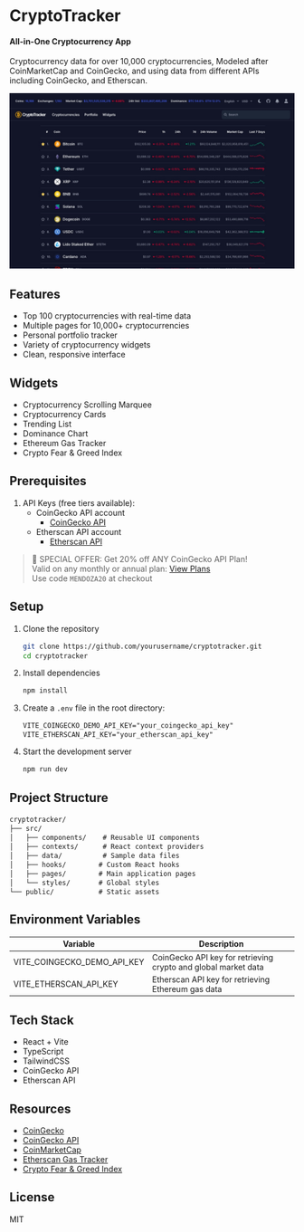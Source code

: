 # CryptoTracker
#### All-in-One Cryptocurrency App

Cryptocurrency data for over 10,000 cryptocurrencies, Modeled after CoinMarketCap and CoinGecko, and using data from different APIs including CoinGecko, and Etherscan.

![Example image](./src/assets/images/example.jpeg)

## Features
* Top 100 cryptocurrencies with real-time data
* Multiple pages for 10,000+ cryptocurrencies
* Personal portfolio tracker
* Variety of cryptocurrency widgets
* Clean, responsive interface

## Widgets
- Cryptocurrency Scrolling Marquee
- Cryptocurrency Cards
- Trending List
- Dominance Chart
- Ethereum Gas Tracker
- Crypto Fear & Greed Index

## Prerequisites
1. API Keys (free tiers available):
   * CoinGecko API account
     * [CoinGecko API](https://www.coingecko.com/en/api)
   * Etherscan API account
     * [Etherscan API](https://docs.etherscan.io/getting-started/viewing-api-usage-statistics) 

> 🎉 SPECIAL OFFER: Get 20% off ANY CoinGecko API Plan!\
> Valid on any monthly or annual plan: [View Plans](https://www.coingecko.com/en/api/pricing)\
> Use code `MENDOZA20` at checkout

## Setup
1. Clone the repository
   ```bash
   git clone https://github.com/yourusername/cryptotracker.git
   cd cryptotracker
   ```
2. Install dependencies
   ```bash
   npm install
   ```
3. Create a `.env` file in the root directory:
   ```env
   VITE_COINGECKO_DEMO_API_KEY="your_coingecko_api_key"
   VITE_ETHERSCAN_API_KEY="your_etherscan_api_key"
   ```
4. Start the development server
   ```bash
   npm run dev
   ```

## Project Structure
```
cryptotracker/
├── src/
│   ├── components/    # Reusable UI components
│   ├── contexts/      # React context providers
│   ├── data/          # Sample data files
│   ├── hooks/        # Custom React hooks
│   ├── pages/        # Main application pages
│   └── styles/       # Global styles
└── public/           # Static assets
```

## Environment Variables
| Variable | Description |
|----------|-------------|
| VITE_COINGECKO_DEMO_API_KEY | CoinGecko API key for retrieving crypto and global market data|
| VITE_ETHERSCAN_API_KEY | Etherscan API key for retrieving Ethereum gas data |

## Tech Stack
* React + Vite
* TypeScript
* TailwindCSS
* CoinGecko API
* Etherscan API

## Resources
- [CoinGecko](https://www.coingecko.com/)
- [CoinGecko API](https://www.coingecko.com/api/documentations/v3)
- [CoinMarketCap](https://coinmarketcap.com/)
- [Etherscan Gas Tracker](https://docs.etherscan.io/api-endpoints/gas-tracker)
- [Crypto Fear & Greed Index](https://alternative.me/crypto/fear-and-greed-index/)

## License
MIT

